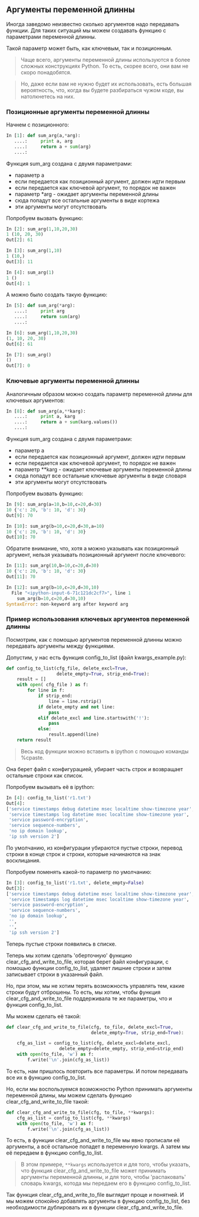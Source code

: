 ## Аргументы переменной длинны

Иногда заведомо неизвестно сколько аргументов надо передавать функции. Для таких ситуаций мы можем создавать функцию с параметрами переменной длинны.

Такой параметр может быть, как ключевым, так и позиционным.


> Чаще всего, аргументы переменной длины используются в более сложных конструкциях Python. То есть, скорее всего, они вам не скоро понадобятся.

> Но, даже если вам не нужно будет их использовать, есть большая вероятность, что, когда вы будете разбираться чужом коде, вы натолкнетесь на них.

### Позиционные аргументы переменной длинны
Начнем с позиционного:
```python
In [1]: def sum_arg(a,*arg):
   ....:     print a, arg
   ....:     return a + sum(arg)
   ....: 
```

Функция sum_arg создана с двумя параметрами:
* параметр a
 * если передается как позиционный аргумент, должен идти первым
 * если передается как ключевой аргумент, то порядок не важен
* параметр *arg - ожидает аргументы переменной длины
 * сюда попадут все остальные аргументы в виде кортежа
 * эти аргументы могут отсутствовать

Попробуем вызвать функцию:
```python
In [2]: sum_arg(1,10,20,30)
1 (10, 20, 30)
Out[2]: 61

In [3]: sum_arg(1,10)
1 (10,)
Out[3]: 11

In [4]: sum_arg(1)
1 ()
Out[4]: 1
```

А можно было создать такую функцию:
```python
In [5]: def sum_arg(*arg):
   ....:     print arg
   ....:     return sum(arg)
   ....: 

In [6]: sum_arg(1,10,20,30)
(1, 10, 20, 30)
Out[6]: 61

In [7]: sum_arg()
()
Out[7]: 0
```

### Ключевые аргументы переменной длинны
Аналогичным образом можно создать параметр переменной длины для ключевых аргументов:
```python
In [8]: def sum_arg(a,**karg):
   ....:     print a, karg
   ....:     return a + sum(karg.values())
   ....: 
```

Функция sum_arg создана с двумя параметрами:
* параметр a
 * если передается как позиционный аргумент, должен идти первым
 * если передается как ключевой аргумент, то порядок не важен
* параметр **karg - ожидает ключевые аргументы переменной длины
 * сюда попадут все остальные ключевые аргументы в виде словаря
 * эти аргументы могут отсутствовать

Попробуем вызвать функцию:
```python
In [9]: sum_arg(a=10,b=10,c=20,d=30)
10 {'c': 20, 'b': 10, 'd': 30}
Out[9]: 70

In [10]: sum_arg(b=10,c=20,d=30,a=10)
10 {'c': 20, 'b': 10, 'd': 30}
Out[10]: 70
```

Обратите внимание, что, хотя a можно указывать как позиционный аргумент, нельзя указывать позиционный аргумент после ключевого:
```python
In [11]: sum_arg(10,b=10,c=20,d=30)
10 {'c': 20, 'b': 10, 'd': 30}
Out[11]: 70

In [12]: sum_arg(b=10,c=20,d=30,10)
  File "<ipython-input-6-71c121dc2cf7>", line 1
    sum_arg(b=10,c=20,d=30,10)
SyntaxError: non-keyword arg after keyword arg
```

### Пример использования ключевых аргументов переменной длинны

Посмотрим, как с помощью аргументов переменной длинны можно передавать аргументы между функциями.


Допустим, у нас есть функция config_to_list (файл kwargs_example.py):
```python
def config_to_list(cfg_file, delete_excl=True,
                   delete_empty=True, strip_end=True):
    result = []
    with open( cfg_file ) as f:
        for line in f:
            if strip_end:
                line = line.rstrip()
            if delete_empty and not line:
                pass
            elif delete_excl and line.startswith('!'):
                pass
            else:
                result.append(line)
    return result
```

> Весь код функции можно вставить в ipython с помощью команды %cpaste.

Она берет файл с конфигурацией, убирает часть строк и возвращает остальные строки как список.

Попробуем вызывать её в ipython:
```python
In [4]: config_to_list('r1.txt')
Out[4]:
['service timestamps debug datetime msec localtime show-timezone year',
 'service timestamps log datetime msec localtime show-timezone year',
 'service password-encryption',
 'service sequence-numbers',
 'no ip domain lookup',
 'ip ssh version 2']
```

По умолчанию, из конфигурации убираются пустые строки, перевод строки в конце строк и строки, которые начинаются на знак восклицания.

Попробуем поменять какой-то параметр по умолчанию:
```python
In [3]: config_to_list('r1.txt', delete_empty=False)
Out[3]:
['service timestamps debug datetime msec localtime show-timezone year',
 'service timestamps log datetime msec localtime show-timezone year',
 'service password-encryption',
 'service sequence-numbers',
 'no ip domain lookup',
 '',
 '',
 'ip ssh version 2']

```

Теперь пустые строки появились в списке.

Теперь мы хотим сделать 'оберточную' функцию clear_cfg_and_write_to_file, которая берет файл конфигурации, с помощью функции config_to_list, удаляет лишние строки и затем записывает строки в указанный файл.

Но, при этом, мы не хотим терять возможность управлять тем, какие строки будут отброшены.
То есть, мы хотим, чтобы функция clear_cfg_and_write_to_file поддерживала те же параметры, что и функция config_to_list.

Мы можем сделать её такой:
```python
def clear_cfg_and_write_to_file(cfg, to_file, delete_excl=True,
                                delete_empty=True, strip_end=True):

    cfg_as_list = config_to_list(cfg, delete_excl=delete_excl,
                    delete_empty=delete_empty, strip_end=strip_end)
    with open(to_file, 'w') as f:
        f.write('\n'.join(cfg_as_list))
```

То есть, нам пришлось повторить все параметры.
И потом передавать все их в функцию config_to_list.


Но, если мы воспользуемся возможностю Python принимать аргументы переменной длины, мы можем сделать функцию clear_cfg_and_write_to_file такой:
```python
def clear_cfg_and_write_to_file(cfg, to_file, **kwargs):
    cfg_as_list = config_to_list(cfg, **kwargs)
    with open(to_file, 'w') as f:
        f.write('\n'.join(cfg_as_list))
```

То есть, в функции clear_cfg_and_write_to_file мы явно прописали её аргументы, а всё остальное попадет в переменную kwargs.
А затем мы её передаем в функцию config_to_list.

> В этом примере, ```**kwargs``` используется и для того, чтобы указать, что функция clear_cfg_and_write_to_file может принимать аргументы переменной длинны, и для того, чтобы 'распаковать' словарь kwargs, котода мы передаем его в функцию config_to_list.

Так функция clear_cfg_and_write_to_file выглядит проще и понятней. И мы можем спокойно добавлять аргументы в функцию config_to_list, без необходимости дублировать их в функции clear_cfg_and_write_to_file.
